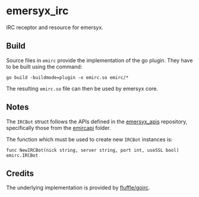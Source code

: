 # emersyx_irc

IRC receptor and resource for emersyx.

## Build

Source files in `emirc` provide the implementation of the go plugin. They have to be built using the command:

```
go build -buildmode=plugin -o emirc.so emirc/*
```

The resulting `emirc.so` file can then be used by emersyx core.

## Notes

The `IRCBot` struct follows the APIs defined in the [emersyx_apis][1] repository, specifically those from the
[emircapi][2] folder.

The function which must be used to create new `IRCBot` instances is:

```
func NewIRCBot(nick string, server string, port int, useSSL bool) emirc.IRCBot
```

## Credits

The underlying implementation is provided by [fluffle/goirc][2].

[1]: https://github.com/emersyx/emersyx_apis
[2]: https://github.com/emersyx/emersyx_apis/tree/master/emircapi
[2]: https://github.com/fluffle/goirc
